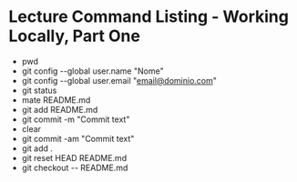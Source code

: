 # Lecture Command Listing - Working Locally, Part One
- pwd
- git config --global user.name "Nome"
- git config --global user.email "email@dominio.com"
- git status
- mate README.md
- git add README.md
- git commit -m "Commit text"
- clear
- git commit -am "Commit text"
- git add .
- git reset HEAD README.md
- git checkout -- README.md